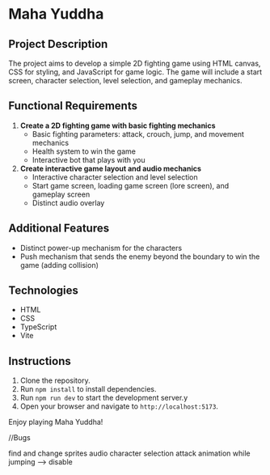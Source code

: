 # Maha Yuddha

## Project Description
The project aims to develop a simple 2D fighting game using HTML canvas, CSS for styling, and JavaScript for game logic. The game will include a start screen, character selection, level selection, and gameplay mechanics.

## Functional Requirements
1. **Create a 2D fighting game with basic fighting mechanics**
   - Basic fighting parameters: attack, crouch, jump, and movement mechanics
   - Health system to win the game
   - Interactive bot that plays with you
2. **Create interactive game layout and audio mechanics**
   - Interactive character selection and level selection
   - Start game screen, loading game screen (lore screen), and gameplay screen
   - Distinct audio overlay

## Additional Features
- Distinct power-up mechanism for the characters
- Push mechanism that sends the enemy beyond the boundary to win the game (adding collision)

## Technologies
- HTML
- CSS
- TypeScript
- Vite

## Instructions
1. Clone the repository.
2. Run `npm install` to install dependencies.
3. Run `npm run dev` to start the development server.y
4. Open your browser and navigate to `http://localhost:5173`.

Enjoy playing Maha Yuddha!

//Bugs 

find and change sprites
audio 
character selection 
attack animation while jumping --> disable
